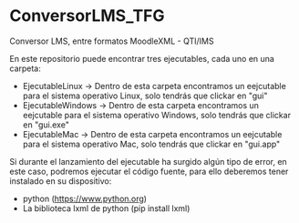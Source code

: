 # ConversorLMS_TFG
Conversor LMS, entre formatos MoodleXML - QTI/IMS

En este repositorio puede encontrar tres ejecutables, cada uno en una carpeta:
  - EjecutableLinux -> Dentro de esta carpeta encontramos un eejcutable para  el sistema operativo Linux, solo tendrás que clickar en "gui"
  - EjecutableWindows -> Dentro de esta carpeta encontramos un eejcutable para  el sistema operativo Windows, solo tendrás que clickar en "gui.exe"
  - EjecutableMac -> Dentro de esta carpeta encontramos un eejcutable para  el sistema operativo Mac, solo tendrás que clickar en "gui.app"

Si durante el lanzamiento del ejecutable ha surgido algún tipo de error, en este caso,
podremos ejecutar el código fuente, para ello deberemos tener instalado en su dispositivo:
  - python (https://www.python.org)
  - La biblioteca lxml de python (pip install lxml)
